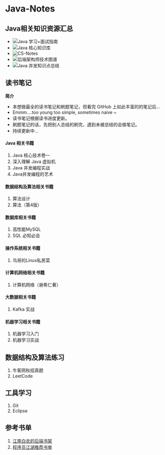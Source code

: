 # Java-Notes
## Java相关知识资源汇总
* ![Java 学习+面试指南](https://github.com/Snailclimb/JavaGuide)
* ![Java 核心知识库](https://github.com/crossoverJie/JCSprout)
* ![CS-Notes](https://github.com/CyC2018/CS-Notes)
* ![后端架构师技术图谱](https://github.com/xingshaocheng/architect-awesome)
* ![Java 并发知识点总结 ](https://github.com/CL0610/Java-concurrency)
## 读书笔记
**简介**<br>
* 本想做最全的读书笔记和刷题笔记，但看完 GitHub 上如此丰富的的笔记后...<br>
* Emmm....too young too simple, sometimes naive ~<br>
* 读书笔记根据读书进度更新。<br>
* 刷题笔记的话，先把别人总结的刷完，遇到未被总结的会做笔记。<br>
* 持续更新中...
#### Java 相关书籍
1. Java 核心技术卷一
2. 深入理解 Java 虚拟机
3. Java 并发编程实战
4. Java并发编程的艺术

#### 数据结构及算法相关书籍
1. 算法设计
2. 算法（第4版）

#### 数据库相关书籍
1. 高性能MySQL
2. SQL 必知必会

#### 操作系统相关书籍
1. 鸟哥的Linux私房菜

#### 计算机网络相关书籍
1. 计算机网络（谢希仁著）

#### 大数据相关书籍
1. Kafka 实战

#### 机器学习相关书籍
1. 机器学习入门
1. 机器学习实战

## 数据结构及算法练习
1. 牛客网秋招真题
2. LeetCode

## 工具学习
1. Git
2. Eclipse

## 参考书单
1. [江南白衣的后端书架](http://calvin1978.blogcn.com/articles/javabookshelf.html)
2. [程序员江湖推荐书单](https://blog.csdn.net/a724888/article/details/82026061)

